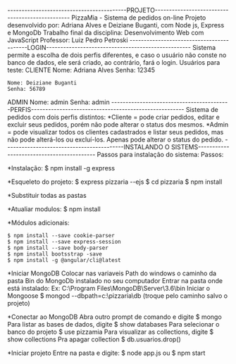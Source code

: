 ------------------------------------------PROJETO------------------------------------------------
PizzaMia - Sistema de pedidos on-line
Projeto desenvolvido por: Adriana Alves e Deiziane Buganti, com Node js, Express e MongoDb
Trabalho final da disciplina: Desenvolvimento Web com JavaScript
Professor: Luiz Pedro Petroski
------------------------------------------LOGIN---------------------------------------------------
Sistema permite a escolha de dois perfis diferentes, e caso o usuário não conste no banco de dados, ele será criado, ao contrário, fará o login. Usuários para teste:
CLIENTE
	Nome: Adriana Alves
	Senha: 12345

	Nome: Deiziane Buganti
	Senha: 56789
  
ADMIN
	Nome: admin
	Senha: admin
------------------------------------------PERFIS------------------------------------------------------
Sistema de pedidos com dois perfis distintos:
*Cliente = pode criar pedidos, editar e excluir seus pedidos, porém não pode alterar o status dos mesmos.
*Admin = pode visualizar todos os clientes cadastrados e listar seus pedidos, mas não pode alterá-los ou excluí-los. Apenas pode alterar o status do pedido.
------------------------------------------INSTALANDO O SISTEMS------------------------------------------
Passos para instalação do sistema:
Passos:

*Instalação:
	$ npm install -g express

*Esqueleto do projeto:
	$ express pizzaria --ejs
	$ cd pizzaria
	$ npm install

*Substituir todas as pastas

*Atualiar modulos:
	$ npm install

*Módulos adicionais:

	$ npm install --save cookie-parser
	$ npm install --save express-session
	$ npm install --save body-parser
	$ npm install bootsstrap -save
	$ npm install -g @angular/cli@latest

*Iniciar MongoDB
	Colocar nas variaveis Path do windows o caminho da pasta Bin do MongoDb instalado no seu computador
	Entrar na pasta onde está instalado:
	Ex: C:\Program Files\MongoDB\Server\3.6\bin
	Iniciar o Mongoose
	$ mongod --dbpath=c:\pizzaria\db (troque pelo caminho salvo o projeto)

*Conectar ao MongoDB
	Abra outro prompt de comando e digite
	$ mongo
	Para listar as bases de dados, digite
	$ show databases
	Para selecionar o banco do projeto
	$ use pizzamia
	Para visualizar as collections, digite
	$ show collections
	Pra apagar collection
	$ db.usuarios.drop()

*Iniciar projeto
	Entre na pasta e digite:
	$ node app.js
	ou
	$ npm start
